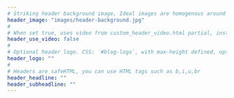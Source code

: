 ```yaml
---
# Striking header background image, Ideal images are homogenous around the centre and contrasting to the text. Non-ideal images can use `title_guard`
header_image: "images/header-background.jpg"
#
# When set true, uses video from custom_header_video.html partial, instead of header_image
header_use_video: false
#
# Optional header logo. CSS: `#blog-logo`, with max-height defined, optimize to prevent scaling
header_logo: ""
#
# Headers are safeHTML, you can use HTML tags such as b,i,u,br
header_headline: ""
header_subheadline: ""
---
```

